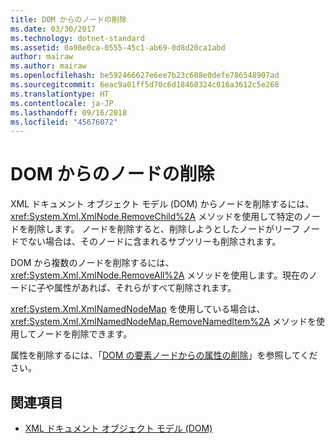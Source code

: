 ```yaml
---
title: DOM からのノードの削除
ms.date: 03/30/2017
ms.technology: dotnet-standard
ms.assetid: 0a98e0ca-0555-45c1-ab69-0d8d20ca1abd
author: mairaw
ms.author: mairaw
ms.openlocfilehash: be592466627e6ee7b23c608e0defe786548907ad
ms.sourcegitcommit: 6eac9a01ff5d70c6d18460324c016a3612c5e268
ms.translationtype: HT
ms.contentlocale: ja-JP
ms.lasthandoff: 09/16/2018
ms.locfileid: "45676072"
---
```

# <a name="removing-nodes-from-the-dom"></a>DOM からのノードの削除
XML ドキュメント オブジェクト モデル (DOM) からノードを削除するには、<xref:System.Xml.XmlNode.RemoveChild%2A> メソッドを使用して特定のノードを削除します。 ノードを削除すると、削除しようとしたノードがリーフ ノードでない場合は、そのノードに含まれるサブツリーも削除されます。  
  
 DOM から複数のノードを削除するには、<xref:System.Xml.XmlNode.RemoveAll%2A> メソッドを使用します。現在のノードに子や属性があれば、それらがすべて削除されます。  
  
 <xref:System.Xml.XmlNamedNodeMap> を使用している場合は、<xref:System.Xml.XmlNamedNodeMap.RemoveNamedItem%2A> メソッドを使用してノードを削除できます。  
  
 属性を削除するには、「[DOM の要素ノードからの属性の削除](../../../../docs/standard/data/xml/removing-attributes-from-an-element-node-in-the-dom.md)」を参照してください。  
  
## <a name="see-also"></a>関連項目

- [XML ドキュメント オブジェクト モデル (DOM)](../../../../docs/standard/data/xml/xml-document-object-model-dom.md)

